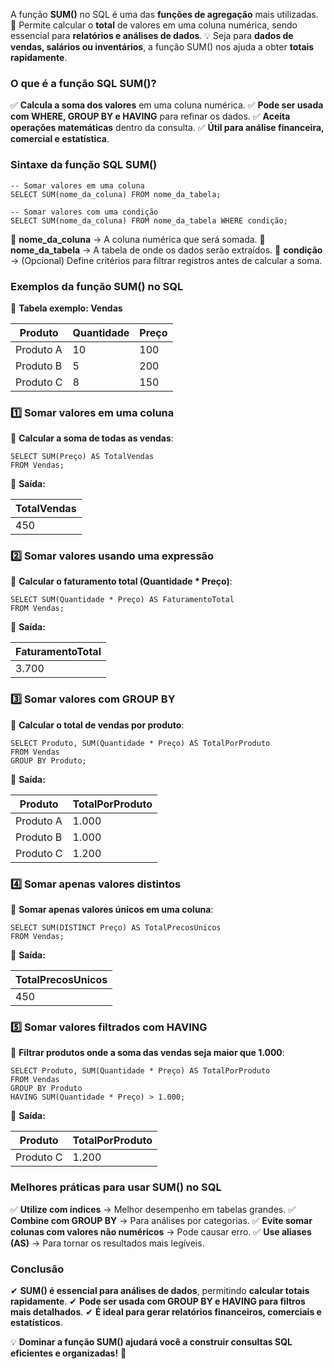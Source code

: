 A função **SUM()** no SQL é uma das **funções de agregação** mais utilizadas. 📌 Permite calcular o **total** de valores em uma coluna numérica, sendo essencial para **relatórios e análises de dados**. 💡 Seja para **dados de vendas, salários ou inventários**, a função SUM() nos ajuda a obter **totais rapidamente**.

### **O que é a função SQL SUM()?**

✅ **Calcula a soma dos valores** em uma coluna numérica. 
✅ **Pode ser usada com WHERE, GROUP BY e HAVING** para refinar os dados. 
✅ **Aceita operações matemáticas** dentro da consulta. 
✅ **Útil para análise financeira, comercial e estatística**.

### **Sintaxe da função SQL SUM()**

```
-- Somar valores em uma coluna
SELECT SUM(nome_da_coluna) FROM nome_da_tabela;

-- Somar valores com uma condição
SELECT SUM(nome_da_coluna) FROM nome_da_tabela WHERE condição;
```

🔹 **nome_da_coluna** → A coluna numérica que será somada. 🔹 **nome_da_tabela** → A tabela de onde os dados serão extraídos. 🔹 **condição** → (Opcional) Define critérios para filtrar registros antes de calcular a soma.

### **Exemplos da função SUM() no SQL**

📌 **Tabela exemplo: Vendas**

|**Produto**|**Quantidade**|**Preço**|
|---|---|---|
|Produto A|10|100|
|Produto B|5|200|
|Produto C|8|150|

### **1️⃣ Somar valores em uma coluna**

📌 **Calcular a soma de todas as vendas**:

```
SELECT SUM(Preço) AS TotalVendas  
FROM Vendas;
```

🔹 **Saída:**

|**TotalVendas**|
|---|
|450|

### **2️⃣ Somar valores usando uma expressão**

📌 **Calcular o faturamento total (Quantidade * Preço)**:

```
SELECT SUM(Quantidade * Preço) AS FaturamentoTotal  
FROM Vendas;
```

🔹 **Saída:**

|**FaturamentoTotal**|
|---|
|3.700|

### **3️⃣ Somar valores com GROUP BY**

📌 **Calcular o total de vendas por produto**:

```
SELECT Produto, SUM(Quantidade * Preço) AS TotalPorProduto  
FROM Vendas  
GROUP BY Produto;
```

🔹 **Saída:**

|**Produto**|**TotalPorProduto**|
|---|---|
|Produto A|1.000|
|Produto B|1.000|
|Produto C|1.200|

### **4️⃣ Somar apenas valores distintos**

📌 **Somar apenas valores únicos em uma coluna**:

```
SELECT SUM(DISTINCT Preço) AS TotalPrecosUnicos  
FROM Vendas;
```

🔹 **Saída:**

|**TotalPrecosUnicos**|
|---|
|450|

### **5️⃣ Somar valores filtrados com HAVING**

📌 **Filtrar produtos onde a soma das vendas seja maior que 1.000**:

```
SELECT Produto, SUM(Quantidade * Preço) AS TotalPorProduto  
FROM Vendas  
GROUP BY Produto  
HAVING SUM(Quantidade * Preço) > 1.000;
```

🔹 **Saída:**

|**Produto**|**TotalPorProduto**|
|---|---|
|Produto C|1.200|

### **Melhores práticas para usar SUM() no SQL**

✅ **Utilize com índices** → Melhor desempenho em tabelas grandes. 
✅ **Combine com GROUP BY** → Para análises por categorias. 
✅ **Evite somar colunas com valores não numéricos** → Pode causar erro. 
✅ **Use aliases (AS)** → Para tornar os resultados mais legíveis.

### **Conclusão**

✔ **SUM() é essencial para análises de dados**, permitindo **calcular totais rapidamente**. 
✔ **Pode ser usada com GROUP BY e HAVING para filtros mais detalhados**. 
✔ **É ideal para gerar relatórios financeiros, comerciais e estatísticos**.

💡 **Dominar a função SUM() ajudará você a construir consultas SQL eficientes e organizadas!** 🚀

